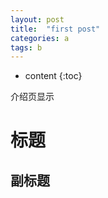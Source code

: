 ```yaml
---
layout: post
title:  "first post"
categories: a
tags: b
---
```


* content
{:toc}

介绍页显示



# 标题
## 副标题